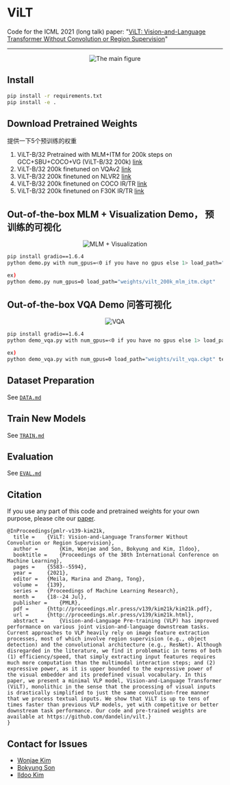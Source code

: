 # ViLT

Code for the ICML 2021 (long talk) paper: "[ViLT: Vision-and-Language Transformer Without Convolution or Region Supervision](https://arxiv.org/abs/2102.03334)"

---
<p align="center">
  <img align="middle" src="./assets/vilt.png" alt="The main figure"/>
</p>

## Install
```bash
pip install -r requirements.txt
pip install -e .
```

## Download Pretrained Weights
提供一下5个预训练的权重
1. ViLT-B/32 Pretrained with MLM+ITM for 200k steps on GCC+SBU+COCO+VG (ViLT-B/32 200k) [link](https://github.com/dandelin/ViLT/releases/download/200k/vilt_200k_mlm_itm.ckpt)
2. ViLT-B/32 200k finetuned on VQAv2 [link](https://github.com/dandelin/ViLT/releases/download/200k/vilt_vqa.ckpt)
3. ViLT-B/32 200k finetuned on NLVR2 [link](https://github.com/dandelin/ViLT/releases/download/200k/vilt_nlvr2.ckpt)
4. ViLT-B/32 200k finetuned on COCO IR/TR [link](https://github.com/dandelin/ViLT/releases/download/200k/vilt_irtr_coco.ckpt)
5. ViLT-B/32 200k finetuned on F30K IR/TR [link](https://github.com/dandelin/ViLT/releases/download/200k/vilt_irtr_f30k.ckpt)

## Out-of-the-box MLM + Visualization Demo， 预训练的可视化
<p align="center">
  <img align="middle" src="./assets/mlm.png" alt="MLM + Visualization"/>
</p>

```bash
pip install gradio==1.6.4
python demo.py with num_gpus=<0 if you have no gpus else 1> load_path="<YOUR_WEIGHT_ROOT>/vilt_200k_mlm_itm.ckpt"

ex)
python demo.py num_gpus=0 load_path="weights/vilt_200k_mlm_itm.ckpt"
```

## Out-of-the-box VQA Demo  问答可视化
<p align="center">
  <img align="middle" src="./assets/vqa.png" alt="VQA"/>
</p>

```bash
pip install gradio==1.6.4
python demo_vqa.py with num_gpus=<0 if you have no gpus else 1> load_path="<YOUR_WEIGHT_ROOT>/vilt_vqa.ckpt" test_only=True

ex)
python demo_vqa.py with num_gpus=0 load_path="weights/vilt_vqa.ckpt" test_only=True
```

## Dataset Preparation
See [`DATA.md`](DATA.md)

## Train New Models
See [`TRAIN.md`](TRAIN.md)

## Evaluation
See [`EVAL.md`](EVAL.md)

## Citation
If you use any part of this code and pretrained weights for your own purpose, please cite our [paper](https://arxiv.org/abs/2102.03334).
```
@InProceedings{pmlr-v139-kim21k,
  title = 	 {ViLT: Vision-and-Language Transformer Without Convolution or Region Supervision},
  author =       {Kim, Wonjae and Son, Bokyung and Kim, Ildoo},
  booktitle = 	 {Proceedings of the 38th International Conference on Machine Learning},
  pages = 	 {5583--5594},
  year = 	 {2021},
  editor = 	 {Meila, Marina and Zhang, Tong},
  volume = 	 {139},
  series = 	 {Proceedings of Machine Learning Research},
  month = 	 {18--24 Jul},
  publisher =    {PMLR},
  pdf = 	 {http://proceedings.mlr.press/v139/kim21k/kim21k.pdf},
  url = 	 {http://proceedings.mlr.press/v139/kim21k.html},
  abstract = 	 {Vision-and-Language Pre-training (VLP) has improved performance on various joint vision-and-language downstream tasks. Current approaches to VLP heavily rely on image feature extraction processes, most of which involve region supervision (e.g., object detection) and the convolutional architecture (e.g., ResNet). Although disregarded in the literature, we find it problematic in terms of both (1) efficiency/speed, that simply extracting input features requires much more computation than the multimodal interaction steps; and (2) expressive power, as it is upper bounded to the expressive power of the visual embedder and its predefined visual vocabulary. In this paper, we present a minimal VLP model, Vision-and-Language Transformer (ViLT), monolithic in the sense that the processing of visual inputs is drastically simplified to just the same convolution-free manner that we process textual inputs. We show that ViLT is up to tens of times faster than previous VLP models, yet with competitive or better downstream task performance. Our code and pre-trained weights are available at https://github.com/dandelin/vilt.}
}
```

## Contact for Issues
- [Wonjae Kim](https://wonjae.kim/)
- [Bokyung Son](https://bo-son.github.io/)
- [Ildoo Kim](https://www.linkedin.com/in/ildoo-kim-56962034/)
